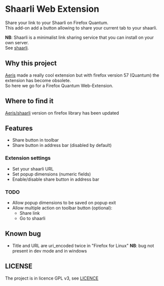 # Shaarli Web Extension
Share your link to your Shaarli on Firefox Quantum.         
This add-on add a button allowing to share your current tab to your shaarli.        

**NB**: Shaarli is a minimalist link sharing service that you can install on your own server.           
See [shaarli](https://github.com/shaarli/Shaarli).      

## Why this project
[Aeris](https://bitbucket.org/aeris/shaarli-extension) made a really cool extension but with firefox version 57 (Quantum) the extension has become obsolete.    
So here we go for a Firefox Quantum Web-Extension.

## Where to find it
[Aeris/shaarli](https://addons.mozilla.org/fr/firefox/addon/shaarli/) version on firefox library has been updated       

## Features
- Share button in toolbar
- Share button in address bar (disabled by default)

### Extension settings
- Set your shaarli URL
- Set popup dimensions (numeric fields)
- Enable/disable share button in address bar

### TODO
- Allow popup dimensions to be saved on popup exit
- Allow multiple action on toolbar button (optional):
  - Share link
  - Go to shaarli

## Known bug
- Title and URL are uri_encoded twice in "Firefox for Linux"
**NB**: bug not present in dev mode and in windows

## LICENSE
The project is in licence GPL v3, see [LICENCE](LICENCE)
